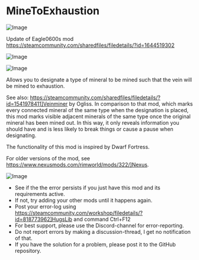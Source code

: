 # MineToExhaustion

![Image](https://i.imgur.com/buuPQel.png)

Update of Eagle0600s mod https://steamcommunity.com/sharedfiles/filedetails/?id=1644519302

![Image](https://i.imgur.com/pufA0kM.png)

	
![Image](https://i.imgur.com/Z4GOv8H.png)

Allows you to designate a type of mineral to be mined such that the vein will be mined to exhaustion.

See also: https://steamcommunity.com/sharedfiles/filedetails/?id=1541978411]Veinminer by Ogliss.
In comparison to that mod, which marks every connected mineral of the same type when the designation is placed, this mod marks visible adjacent minerals of the same type once the original mineral has been mined out. In this way, it only reveals information you should have and is less likely to break things or cause a pause when designating.

The functionality of this mod is inspired by Dwarf Fortress.

For older versions of the mod, see https://www.nexusmods.com/rimworld/mods/322/]Nexus.

![Image](https://i.imgur.com/PwoNOj4.png)



-  See if the the error persists if you just have this mod and its requirements active.
-  If not, try adding your other mods until it happens again.
-  Post your error-log using https://steamcommunity.com/workshop/filedetails/?id=818773962]HugsLib and command Ctrl+F12
-  For best support, please use the Discord-channel for error-reporting.
-  Do not report errors by making a discussion-thread, I get no notification of that.
-  If you have the solution for a problem, please post it to the GitHub repository.



